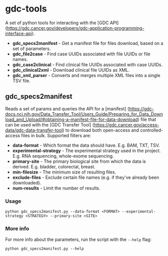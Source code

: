 # gdc-tools
A set of python tools for interacting with the [GDC API] (https://gdc.cancer.gov/developers/gdc-application-programming-interface-api).

* **gdc_specs2manifest** - Get a manifest file for files download, based on a set of parameters.
* **gdc_file2case** - Find case UUIDs associated with file UUIDs or file names.
* **gdc_case2clinical** - Find clinical file UUIDs associated with case UUIDs.
* **gdc_clinical2xml** - Download clinical file UUIDs as XML.
* **gdc\_xml_parser** - Converts and merges multiple XML files into a single TSV file.

## gdc_specs2manifest
Reads a set of params and queries the API for a [manifest] (https://gdc-docs.nci.nih.gov/Data_Transfer_Tool/Users_Guide/Preparing_for_Data_Download_and_Upload/#obtaining-a-manifest-file-for-data-download) file that can be used with the [GDC Transfer Tool] (https://gdc.cancer.gov/access-data/gdc-data-transfer-tool) to download both open-access and controlled-access files in bulk. Supported filters are:

* **data-format** - Which format the data should have. E.g. BAM, TXT, TSV.
* **experimental-strategy** - The experimental strategy used in the project. E.g. RNA sequencing, whole-exome sequencing.
* **primary-site** - The primary biological site from which the data is derived. E.g. bladder, colorectal, breast.
* **min-filesize** - The minimum size of resulting files.
* **exclude-files** - Exclude certain file names (e.g. if they've already been downloaded).
* **num-results** - Limit the number of results.

### Usage
```python gdc_specs2manifest.py --data-format <FORMAT> --experimental-strategy <STRATEGY> --primary-site <SITE>```

### More info
For more info about the parameters, run the script with the ```--help``` flag:

```python gdc_specs2manifest.py --help```

